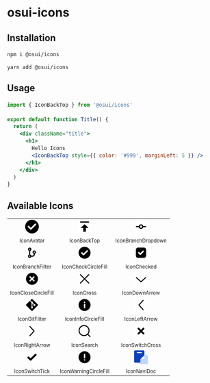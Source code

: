 # osui-icons

## Installation

```shell
npm i @osui/icons
```

```shell
yarn add @osui/icons
```

## Usage

```jsx
import { IconBackTop } from '@osui/icons'

export default function Title() {
  return (
    <div className="title">
      <h1>
        Hello Icons
        <IconBackTop style={{ color: '#999', marginLeft: 5 }} />
      </h1>
    </div>
  )
}
```

## Available Icons

<table><tbody><tr><td align="center">
                                                        <img src="./svg/avatar.svg"/><br/><sub>IconAvatar</sub>
                                                        </td><td align="center">
                                                        <img src="./svg/back-top.svg"/><br/><sub>IconBackTop</sub>
                                                        </td><td align="center">
                                                        <img src="./svg/branch-dropdown.svg"/><br/><sub>IconBranchDropdown</sub>
                                                        </td></tr><tr><td align="center">
                                                        <img src="./svg/branch-filter.svg"/><br/><sub>IconBranchFilter</sub>
                                                        </td><td align="center">
                                                        <img src="./svg/check-circle-fill.svg"/><br/><sub>IconCheckCircleFill</sub>
                                                        </td><td align="center">
                                                        <img src="./svg/checked.svg"/><br/><sub>IconChecked</sub>
                                                        </td></tr><tr><td align="center">
                                                        <img src="./svg/close-circle-fill.svg"/><br/><sub>IconCloseCircleFill</sub>
                                                        </td><td align="center">
                                                        <img src="./svg/cross.svg"/><br/><sub>IconCross</sub>
                                                        </td><td align="center">
                                                        <img src="./svg/down-arrow.svg"/><br/><sub>IconDownArrow</sub>
                                                        </td></tr><tr><td align="center">
                                                        <img src="./svg/git-filter.svg"/><br/><sub>IconGitFilter</sub>
                                                        </td><td align="center">
                                                        <img src="./svg/info-circle-fill.svg"/><br/><sub>IconInfoCircleFill</sub>
                                                        </td><td align="center">
                                                        <img src="./svg/left-arrow.svg"/><br/><sub>IconLeftArrow</sub>
                                                        </td></tr><tr><td align="center">
                                                        <img src="./svg/right-arrow.svg"/><br/><sub>IconRightArrow</sub>
                                                        </td><td align="center">
                                                        <img src="./svg/search.svg"/><br/><sub>IconSearch</sub>
                                                        </td><td align="center">
                                                        <img src="./svg/switch-cross.svg"/><br/><sub>IconSwitchCross</sub>
                                                        </td></tr><tr><td align="center">
                                                        <img src="./svg/switch-tick.svg"/><br/><sub>IconSwitchTick</sub>
                                                        </td><td align="center">
                                                        <img src="./svg/warning-circle-fill.svg"/><br/><sub>IconWarningCircleFill</sub>
                                                        </td><td align="center">
                                                        <img src="./svg/navi-doc.svg"/><br/><sub>IconNaviDoc</sub>
                                                        </td></tr></tbody></table>
